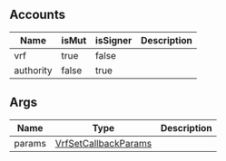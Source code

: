 ## Accounts

| Name      | isMut | isSigner | Description |
| --------- | ----- | -------- | ----------- |
| vrf       | true  | false    |             |
| authority | false | true     |             |

## Args

| Name   | Type                                                           | Description |
| ------ | -------------------------------------------------------------- | ----------- |
| params | [VrfSetCallbackParams](/solana/idl/types/vrfsetcallbackparams) |             |
